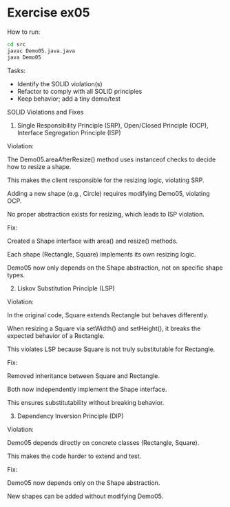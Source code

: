 # Exercise ex05

How to run:
```bash
cd src
javac Demo05.java.java
java Demo05
```

Tasks:
- Identify the SOLID violation(s)
- Refactor to comply with all SOLID principles
- Keep behavior; add a tiny demo/test


SOLID Violations and Fixes
1. Single Responsibility Principle (SRP), Open/Closed Principle (OCP), Interface Segregation Principle (ISP)

Violation:

The Demo05.areaAfterResize() method uses instanceof checks to decide how to resize a shape.

This makes the client responsible for the resizing logic, violating SRP.

Adding a new shape (e.g., Circle) requires modifying Demo05, violating OCP.

No proper abstraction exists for resizing, which leads to ISP violation.

Fix:

Created a Shape interface with area() and resize() methods.

Each shape (Rectangle, Square) implements its own resizing logic.

Demo05 now only depends on the Shape abstraction, not on specific shape types.

2. Liskov Substitution Principle (LSP)

Violation:

In the original code, Square extends Rectangle but behaves differently.

When resizing a Square via setWidth() and setHeight(), it breaks the expected behavior of a Rectangle.

This violates LSP because Square is not truly substitutable for Rectangle.

Fix:

Removed inheritance between Square and Rectangle.

Both now independently implement the Shape interface.

This ensures substitutability without breaking behavior.

3. Dependency Inversion Principle (DIP)

Violation:

Demo05 depends directly on concrete classes (Rectangle, Square).

This makes the code harder to extend and test.

Fix:

Demo05 now depends only on the Shape abstraction.

New shapes can be added without modifying Demo05.